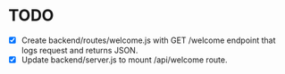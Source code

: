 # TODO

- [x] Create backend/routes/welcome.js with GET /welcome endpoint that logs request and returns JSON.
- [x] Update backend/server.js to mount /api/welcome route.
